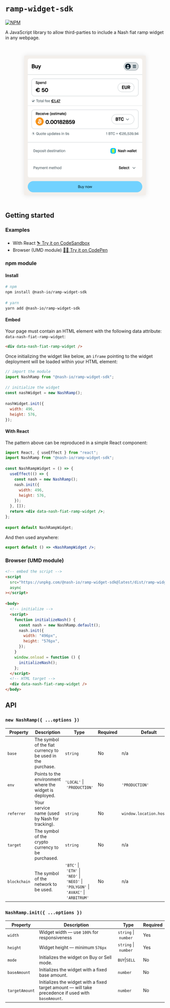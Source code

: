 # `ramp-widget-sdk`

[![NPM](https://img.shields.io/npm/v/@nash-io/ramp-widget-sdk.svg)](https://www.npmjs.com/package/@nash-io/ramp-widget-sdk)

A JavaScript library to allow third-parties to include a Nash fiat ramp widget in any webpage.

<div style="text-align:center;margin: 48px 0;"><img src="/screenshot.png?raw=true" alt="Nash Ramp Widget" width="384" style="box-shadow:0 0 16px 0 rgba(0,0,0,0.1)" /></div>

## Getting started

### Examples

- With React [⛷ Try it on CodeSandbox](https://codesandbox.io/p/sandbox/admiring-andras-32w2gd)
- Browser (UMD module) [🏄‍♀️ Try it on CodePen](https://codepen.io/dlbnco/pen/abPEvoV)

### npm module

#### Install

```bash
# npm
npm install @nash-io/ramp-widget-sdk

# yarn
yarn add @nash-io/ramp-widget-sdk
```

#### Embed

Your page must contain an HTML element with the following data attribute: `data-nash-fiat-ramp-widget`:

```html
<div data-nash-fiat-ramp-widget />
```

Once initializing the widget like below, an `iframe` pointing to the widget deployment will be loaded within your HTML element:

```js
// import the module
import NashRamp from "@nash-io/ramp-widget-sdk";

// initialize the widget
const nashWidget = new NashRamp();

nashWidget.init({
  width: 496,
  height: 576,
});
```

#### With React

The pattern above can be reproduced in a simple React component:

```jsx
import React, { useEffect } from "react";
import NashRamp from "@nash-io/ramp-widget-sdk";

const NashRampWidget = () => {
  useEffect(() => {
    const nash = new NashRamp();
    nash.init({
      width: 496,
      height: 576,
    });
  }, []);
  return <div data-nash-fiat-ramp-widget />;
};

export default NashRampWidget;
```

And then used anywhere:

```jsx
export default () => <NashRampWidget />;
```

### Browser (UMD module)

```html
<!-- embed the script -->
<script
  src="https://unpkg.com/@nash-io/ramp-widget-sdk@latest/dist/ramp-widget-sdk.umd.js"
  async
></script>

<body>
  <!-- initialize -->
  <script>
    function initializeNash() {
      const nash = new NashRamp.default();
      nash.init({
        width: "496px",
        height: "576px",
      });
    }
    window.onload = function () {
      initializeNash();
    };
  </script>
  <!-- HTML target -->
  <div data-nash-fiat-ramp-widget />
</body>
```

## API

### `new NashRamp({ ...options })`

| Property     | Description                                                 | Type                                                                                                                                              | Required | Default                    |
| ------------ | ----------------------------------------------------------- | ------------------------------------------------------------------------------------------------------------------------------------------------- | -------- | -------------------------- |
| `base`       | The symbol of the fiat currency to be used in the purchase. | `string`                                                                                                                                          | No       | n/a                        |
| `env`        | Points to the environment where the widget is deployed.     | `'LOCAL'`&nbsp;\|&nbsp;`'PRODUCTION'`                                                                                                             | No       | `'PRODUCTION'`             |
| `referrer`   | Your service name (used by Nash for tracking).              | `string`                                                                                                                                          | No       | `window.location.hostname` |
| `target`     | The symbol of the crypto currency to be purchased.          | `string`                                                                                                                                          | No       | n/a                        |
| `blockchain` | The symbol of the network to be used.                       | `'BTC'`&nbsp;\|&nbsp;`'ETH'`&nbsp;\|&nbsp;`'NEO'`&nbsp;\|&nbsp;`'NEO3'`&nbsp;\|&nbsp;`'POLYGON'`&nbsp;\|&nbsp;`'AVAXC'`&nbsp;\|&nbsp;`'ARBITRUM'` | No       | n/a                        |

### `NashRamp.init({ ...options })`

| Property     | Description                                                                                                                                | Type                           | Required |
| ------------ | ------------------------------------------------------------------------------------------------------------------------------------------ | ------------------------------ | -------- |
| `width`      | Widget width — use `100%` for responsiveness                                                                                               | `string`&nbsp;\|&nbsp;`number` | Yes      |
| `height`     | Widget height — minimum `576px`                                                                                                            | `string`&nbsp;\|&nbsp;`number` | Yes      |
| `mode` | Initializes the widget on Buy or Sell mode. | `BUY`\|`SELL`                       | No       |
| `baseAmount` | Initializes the widget with a fixed base amount. | `number`                       | No       |
| `targetAmount` | Initializes the widget with a fixed target amount — will take precedence if used with `baseAmount`. | `number`                       | No       |
